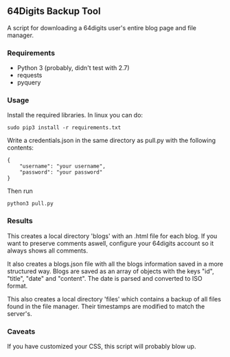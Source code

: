 ## 64Digits Backup Tool

A script for downloading a 64digits user's entire blog page and file manager.

### Requirements

- Python 3 (probably, didn't test with 2.7)
- requests
- pyquery

### Usage

Install the required libraries. In linux you can do:

    sudo pip3 install -r requirements.txt

Write a credentials.json in the same directory as pull.py with the following contents:

    {
        "username": "your username",
        "password": "your password"
    }

Then run

    python3 pull.py


### Results

This creates a local directory 'blogs' with an .html file for each blog. If you
want to preserve comments aswell, configure your 64digits account so it always
shows all comments.

It also creates a blogs.json file with all the blogs information saved in a more
structured way. Blogs are saved as an array of objects with the keys "id",
"title", "date" and "content". The date is parsed and converted to ISO format.

This also creates a local directory 'files' which contains a backup of all
files found in the file manager. Their timestamps are modified to match the
server's.

### Caveats

If you have customized your CSS, this script will probably blow up.
